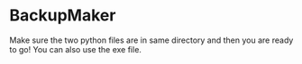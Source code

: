 # BackupMaker
Make sure the two python files are in same directory and then you are ready to go!
You can also use the exe file.
